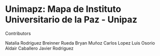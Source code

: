 # Unimapz: Mapa de Instituto Universitario de la Paz - Unipaz

Contributors

Natalia Rodriguez
Breinner Rueda
Bryan Muñoz
Carlos Lopez
Luis Osorio
Aldair Caballero
Javier Rodriguez
